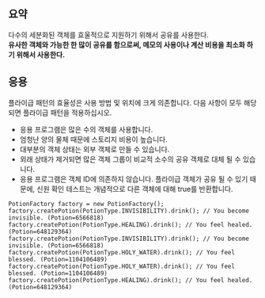 요약
---
다수의 세분화된 객체를 효울적으로 지원하기 위해서 공유를 사용한다.  
**유사한 객체와 가능한 한 많이 공유를 함으로써, 메모의 사용이나 계산 비용을 최소화 하기 위해서 사용한다.**  

응용
---


플라이급 패턴의 효율성은 사용 방법 및 위치에 크게 의존합니다. 다음 사항이 모두 해당되면 플라이급 패턴을 적용하십시오.

+ 응용 프로그램은 많은 수의 객체를 사용합니다.
+ 엄청난 양의 물체 때문에 스토리지 비용이 높습니다.
+ 대부분의 객체 상태는 외부 객체로 만들 수 있습니다.
+ 외래 상태가 제거되면 많은 객체 그룹이 비교적 소수의 공유 객체로 대체 될 수 있습니다.
+ 응용 프로그램은 객체 ID에 의존하지 않습니다. 플라이급 객체가 공유 될 수 있기 때문에, 신원 확인 테스트는 개념적으로 다른 객체에 대해 true를 반환합니다.

~~~
PotionFactory factory = new PotionFactory();
factory.createPotion(PotionType.INVISIBILITY).drink(); // You become invisible. (Potion=6566818)
factory.createPotion(PotionType.HEALING).drink(); // You feel healed. (Potion=648129364)
factory.createPotion(PotionType.INVISIBILITY).drink(); // You become invisible. (Potion=6566818)
factory.createPotion(PotionType.HOLY_WATER).drink(); // You feel blessed. (Potion=1104106489)
factory.createPotion(PotionType.HOLY_WATER).drink(); // You feel blessed. (Potion=1104106489)
factory.createPotion(PotionType.HEALING).drink(); // You feel healed. (Potion=648129364)
~~~
